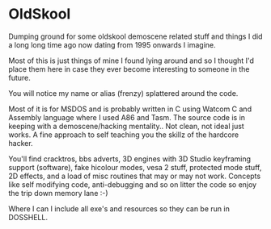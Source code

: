 OldSkool
========

Dumping ground for some oldskool demoscene related stuff and things I did a long long time ago now dating from 1995 onwards I imagine.

Most of this is just things of mine I found lying around and so I thought I'd place them here in case they ever become interesting to someone in the future.

You will notice my name or alias (frenzy) splattered around the code.

Most of it is for MSDOS and is probably written in C using Watcom C and Assembly language where I used A86 and Tasm. The source code is in keeping with a demoscene/hacking mentality.. Not clean, not ideal just works. A fine approach to self teaching you the skillz of the hardcore hacker. 

You'll find cracktros, bbs adverts, 3D engines with 3D Studio keyframing support (software), fake hicolour modes, vesa 2 stuff, protected mode stuff, 2D effects, and a load of misc routines that may or may not work. Concepts like self modifying code, anti-debugging and so on litter the code so enjoy the trip down memory lane :-)

Where I can I include all exe's and resources so they can be run in DOSSHELL.

